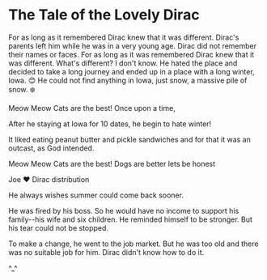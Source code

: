 # The Tale of the Lovely Dirac


For as long as it remembered Dirac knew that it was different. Dirac's parents left him while he was in a very young age. Dirac did not remember their names or faces.
For as long as it was remembered Dirac knew that it was different. What's different?
I don't know.
He hated the place and decided to take a long journey and ended up in a place with a long winter, Iowa.  :blush:
He could not find anything in Iowa, just snow, a massive pile of snow. :snowflake:


Meow Meow Cats are the best!
Once upon a time,

After he staying at Iowa for 10 dates, he begin to hate winter!


It liked eating peanut butter and pickle sandwiches and for that it was an outcast, as God intended. 

Meow Meow Cats are the best!
Dogs are better lets be honest 

Joe :heart: Dirac distribution


He always wishes summer could come back sooner.

He was fired by his boss. So he would have no income to support his family--his wife and six children. He reminded himself to be stronger. But his tear could not be stopped.

To make a change, he went to the job market. But he was too old and there was no suitable job for him. Dirac didn't know how to do it.

^_^


